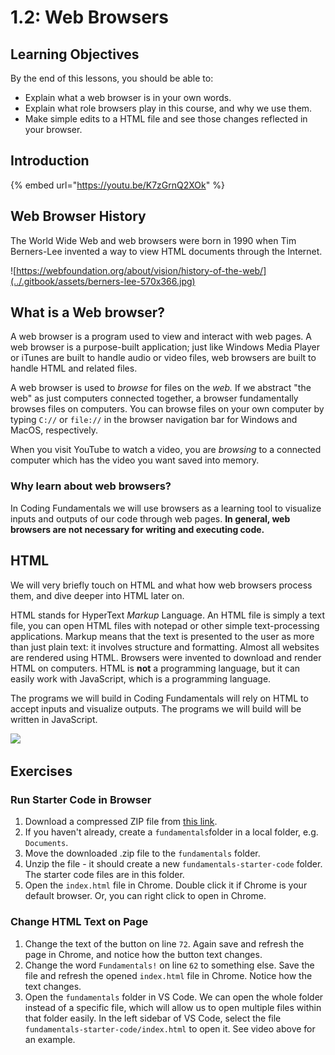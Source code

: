 # 1.2: Web Browsers

## Learning Objectives

By the end of this lessons, you should be able to:

- Explain what a web browser is in your own words.
- Explain what role browsers play in this course, and why we use them.
- Make simple edits to a HTML file and see those changes reflected in your browser.

## Introduction

{% embed url="https://youtu.be/K7zGrnQ2XOk" %}

## Web Browser History

The World Wide Web and web browsers were born in 1990 when Tim Berners-Lee invented a way to view HTML documents through the Internet.

![https://webfoundation.org/about/vision/history-of-the-web/](../.gitbook/assets/berners-lee-570x366.jpg)

## What is a Web browser?

A web browser is a program used to view and interact with web pages. A web browser is a purpose-built application; just like Windows Media Player or iTunes are built to handle audio or video files, web browsers are built to handle HTML and related files.

A web browser is used to _browse_ for files on the _web._ If we abstract "the web" as just computers connected together, a browser fundamentally browses files on computers. You can browse files on your own computer by typing `C://` or `file://` in the browser navigation bar for Windows and MacOS, respectively.

When you visit YouTube to watch a video, you are _browsing_ to a connected computer which has the video you want saved into memory.

### Why learn about web browsers?

In Coding Fundamentals we will use browsers as a learning tool to visualize inputs and outputs of our code through web pages. **In general, web browsers are not necessary for writing and executing code.**

## HTML

We will very briefly touch on HTML and what how web browsers process them, and dive deeper into HTML later on.

HTML stands for HyperText _Markup_ Language. An HTML file is simply a text file, you can open HTML files with notepad or other simple text-processing applications. Markup means that the text is presented to the user as more than just plain text: it involves structure and formatting. Almost all websites are rendered using HTML. Browsers were invented to download and render HTML on computers. HTML is **not** a programming language, but it can easily work with JavaScript, which is a programming language.

The programs we will build in Coding Fundamentals will rely on HTML to accept inputs and visualize outputs. The programs we will build will be written in JavaScript.

![](https://internetingishard.netlify.app/html-markup-0761f7.562e8e23.png)

## Exercises

### Run Starter Code in Browser

1. Download a compressed ZIP file from [this link](https://github.com/rocketacademy/swe101-starter-code/archive/main.zip).
2. If you haven't already, create a `fundamentals`folder in a local folder, e.g. `Documents`.
3. Move the downloaded .zip file to the `fundamentals` folder.
4. Unzip the file - it should create a new `fundamentals-starter-code` folder. The starter code files are in this folder.
5. Open the `index.html` file in Chrome. Double click it if Chrome is your default browser. Or, you can right click to open in Chrome.

### Change HTML Text on Page

1. Change the text of the button on line `72`. Again save and refresh the page in Chrome, and notice how the button text changes.
2. Change the word `Fundamentals!` on line `62` to something else. Save the file and refresh the opened `index.html` file in Chrome. Notice how the text changes.
3. Open the `fundamentals` folder in VS Code. We can open the whole folder instead of a specific file, which will allow us to open multiple files within that folder easily. In the left sidebar of VS Code, select the file `fundamentals-starter-code/index.html` to open it. See video above for an example.
